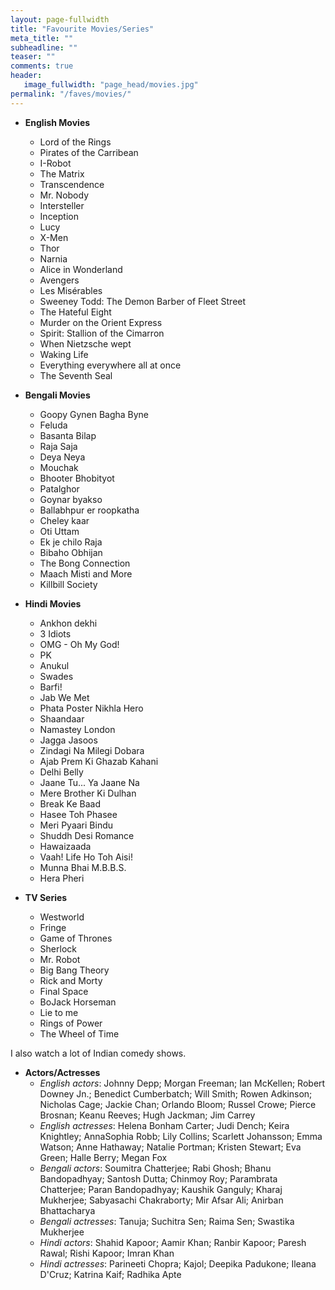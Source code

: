 ```yaml
---
layout: page-fullwidth
title: "Favourite Movies/Series"
meta_title: ""
subheadline: ""
teaser: ""
comments: true
header:
   image_fullwidth: "page_head/movies.jpg"
permalink: "/faves/movies/"
---
```


* **English Movies**
    * Lord of the Rings
    * Pirates of the Carribean
    * I-Robot
    * The Matrix
    * Transcendence
    * Mr. Nobody
    * Intersteller
    * Inception
    * Lucy
    * X-Men
    * Thor
    * Narnia
    * Alice in Wonderland
    * Avengers
    * Les Misérables
    * Sweeney Todd: The Demon Barber of Fleet Street
    * The Hateful Eight
    * Murder on the Orient Express
    * Spirit: Stallion of the Cimarron
    * When Nietzsche wept
    * Waking Life
    * Everything everywhere all at once
    * The Seventh Seal

* **Bengali Movies** 
    * Goopy Gynen Bagha Byne
    * Feluda
    * Basanta Bilap
    * Raja Saja
    * Deya Neya
    * Mouchak
    * Bhooter Bhobityot
    * Patalghor
    * Goynar byakso
    * Ballabhpur er roopkatha
    * Cheley kaar
    * Oti Uttam
    * Ek je chilo Raja
    * Bibaho Obhijan
    * The Bong Connection 
    * Maach Misti and More
    * Killbill Society

* **Hindi Movies**
    * Ankhon dekhi
    * 3 Idiots
    * OMG - Oh My God!
    * PK
    * Anukul
    * Swades
    * Barfi!
    * Jab We Met
    * Phata Poster Nikhla Hero
    * Shaandaar
    * Namastey London
    * Jagga Jasoos
    * Zindagi Na Milegi Dobara
    * Ajab Prem Ki Ghazab Kahani
    * Delhi Belly
    * Jaane Tu... Ya Jaane Na
    * Mere Brother Ki Dulhan
    * Break Ke Baad
    * Hasee Toh Phasee
    * Meri Pyaari Bindu
    * Shuddh Desi Romance
    * Hawaizaada
    * Vaah! Life Ho Toh Aisi!
    * Munna Bhai M.B.B.S.
    * Hera Pheri

* **TV Series**
    * Westworld
    * Fringe
    * Game of Thrones
    * Sherlock
    * Mr. Robot
    * Big Bang Theory
    * Rick and Morty
    * Final Space
    * BoJack Horseman
    * Lie to me
    * Rings of Power
    * The Wheel of Time

I also watch a lot of Indian comedy shows.

* **Actors/Actresses**
    * *English actors*: Johnny Depp; Morgan Freeman; Ian McKellen; Robert Downey Jn.; Benedict Cumberbatch; Will Smith; Rowen Adkinson; Nicholas Cage; Jackie Chan; Orlando Bloom; Russel Crowe; Pierce Brosnan; Keanu Reeves; Hugh Jackman; Jim Carrey
    * *English actresses*: Helena Bonham Carter; Judi Dench; Keira Knightley; AnnaSophia Robb; Lily Collins; Scarlett Johansson; Emma Watson; Anne Hathaway; Natalie Portman; Kristen Stewart; Eva Green; Halle Berry; Megan Fox
    * *Bengali actors*: Soumitra Chatterjee; Rabi Ghosh; Bhanu Bandopadhyay; Santosh Dutta; Chinmoy Roy; Parambrata Chatterjee; Paran Bandopadhyay; Kaushik Ganguly; Kharaj Mukherjee; Sabyasachi Chakraborty; Mir Afsar Ali; Anirban Bhattacharya 
    * *Bengali actresses*: Tanuja; Suchitra Sen; Raima Sen; Swastika Mukherjee
    * *Hindi actors*: Shahid Kapoor; Aamir Khan; Ranbir Kapoor; Paresh Rawal; Rishi Kapoor; Imran Khan
    * *Hindi actresses*: Parineeti Chopra; Kajol; Deepika Padukone; Ileana D'Cruz; Katrina Kaif; Radhika Apte